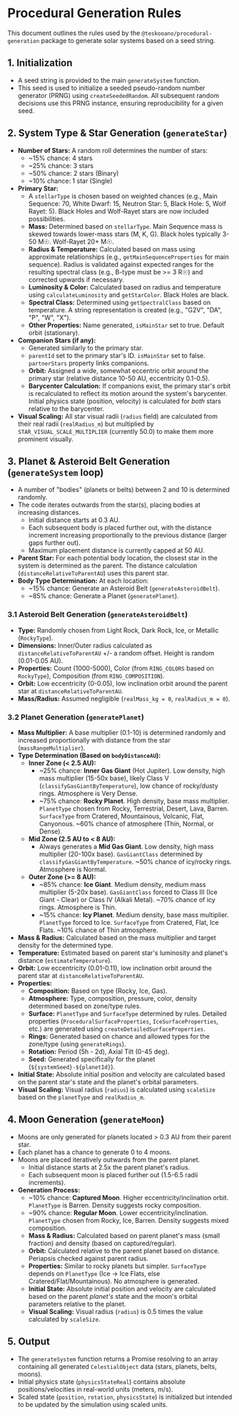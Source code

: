 # Procedural Generation Rules

This document outlines the rules used by the `@teskooano/procedural-generation` package to generate solar systems based on a seed string.

## 1. Initialization

- A seed string is provided to the main `generateSystem` function.
- This seed is used to initialize a seeded pseudo-random number generator (PRNG) using `createSeededRandom`. All subsequent random decisions use this PRNG instance, ensuring reproducibility for a given seed.

## 2. System Type & Star Generation (`generateStar`)

- **Number of Stars:** A random roll determines the number of stars:
  - ~15% chance: 4 stars
  - ~25% chance: 3 stars
  - ~50% chance: 2 stars (Binary)
  - ~10% chance: 1 star (Single)
- **Primary Star:**
  - A `stellarType` is chosen based on weighted chances (e.g., Main Sequence: 70, White Dwarf: 15, Neutron Star: 5, Black Hole: 5, Wolf Rayet: 5). Black Holes and Wolf-Rayet stars are now included possibilities.
  - **Mass:** Determined based on `stellarType`. Main Sequence mass is skewed towards lower-mass stars (M, K, G). Black holes typically 3-50 M☉. Wolf-Rayet 20+ M☉.
  - **Radius & Temperature:** Calculated based on mass using approximate relationships (e.g., `getMainSequenceProperties` for main sequence). Radius is validated against expected ranges for the resulting spectral class (e.g., B-type must be >= 3 R☉) and corrected upwards if necessary.
  - **Luminosity & Color:** Calculated based on radius and temperature using `calculateLuminosity` and `getStarColor`. Black Holes are black.
  - **Spectral Class:** Determined using `getSpectralClass` based on temperature. A string representation is created (e.g., "G2V", "DA", "P", "W", "X").
  - **Other Properties:** Name generated, `isMainStar` set to true. Default orbit (stationary).
- **Companion Stars (if any):**
  - Generated similarly to the primary star.
  - `parentId` set to the primary star's ID. `isMainStar` set to false. `partnerStars` property links companions.
  - **Orbit:** Assigned a wide, somewhat eccentric orbit around the primary star (relative distance 10-50 AU, eccentricity 0.1-0.5).
  - **Barycenter Calculation:** If companions exist, the primary star's orbit is recalculated to reflect its motion around the system's barycenter. Initial physics state (position, velocity) is calculated for _both_ stars relative to the barycenter.
- **Visual Scaling:** All star visual radii (`radius` field) are calculated from their real radii (`realRadius_m`) but multiplied by `STAR_VISUAL_SCALE_MULTIPLIER` (currently 50.0) to make them more prominent visually.

## 3. Planet & Asteroid Belt Generation (`generateSystem` loop)

- A number of "bodies" (planets or belts) between 2 and 10 is determined randomly.
- The code iterates outwards from the star(s), placing bodies at increasing distances.
  - Initial distance starts at 0.3 AU.
  - Each subsequent body is placed further out, with the distance increment increasing proportionally to the previous distance (larger gaps further out).
  - Maximum placement distance is currently capped at 50 AU.
- **Parent Star:** For each potential body location, the closest star in the system is determined as the parent. The distance calculation (`distanceRelativeToParentAU`) uses this parent star.
- **Body Type Determination:** At each location:
  - ~15% chance: Generate an Asteroid Belt (`generateAsteroidBelt`).
  - ~85% chance: Generate a Planet (`generatePlanet`).

### 3.1 Asteroid Belt Generation (`generateAsteroidBelt`)

- **Type:** Randomly chosen from Light Rock, Dark Rock, Ice, or Metallic (`RockyType`).
- **Dimensions:** Inner/Outer radius calculated as `distanceRelativeToParentAU` +/- a random offset. Height is random (0.01-0.05 AU).
- **Properties:** Count (1000-5000), Color (from `RING_COLORS` based on `RockyType`), Composition (from `RING_COMPOSITION`).
- **Orbit:** Low eccentricity (0-0.05), low inclination orbit around the parent star at `distanceRelativeToParentAU`.
- **Mass/Radius:** Assumed negligible (`realMass_kg = 0`, `realRadius_m = 0`).

### 3.2 Planet Generation (`generatePlanet`)

- **Mass Multiplier:** A base multiplier (0.1-10) is determined randomly and increased proportionally with distance from the star (`massRangeMultiplier`).
- **Type Determination (Based on `bodyDistanceAU`):**
  - **Inner Zone (< 2.5 AU):**
    - ~25% chance: **Inner Gas Giant** (Hot Jupiter). Low density, high mass multiplier (15-50x base), likely Class V (`classifyGasGiantByTemperature`), low chance of rocky/dusty rings. Atmosphere is Very Dense.
    - ~75% chance: **Rocky Planet**. High density, base mass multiplier. `PlanetType` chosen from Rocky, Terrestrial, Desert, Lava, Barren. `SurfaceType` from Cratered, Mountainous, Volcanic, Flat, Canyonous. ~60% chance of atmosphere (Thin, Normal, or Dense).
  - **Mid Zone (2.5 AU to < 8 AU):**
    - Always generates a **Mid Gas Giant**. Low density, high mass multiplier (20-100x base). `GasGiantClass` determined by `classifyGasGiantByTemperature`. ~50% chance of icy/rocky rings. Atmosphere is Normal.
  - **Outer Zone (>= 8 AU):**
    - ~85% chance: **Ice Giant**. Medium density, medium mass multiplier (5-20x base). `GasGiantClass` forced to Class III (Ice Giant - Clear) or Class IV (Alkali Metal). ~70% chance of icy rings. Atmosphere is Thin.
    - ~15% chance: **Icy Planet**. Medium density, base mass multiplier. `PlanetType` forced to Ice. `SurfaceType` from Cratered, Flat, Ice Flats. ~10% chance of Thin atmosphere.
- **Mass & Radius:** Calculated based on the mass multiplier and target density for the determined type.
- **Temperature:** Estimated based on parent star's luminosity and planet's distance (`estimateTemperature`).
- **Orbit:** Low eccentricity (0.01-0.11), low inclination orbit around the parent star at `distanceRelativeToParentAU`.
- **Properties:**
  - **Composition:** Based on type (Rocky, Ice, Gas).
  - **Atmosphere:** Type, composition, pressure, color, density determined based on zone/type rules.
  - **Surface:** `PlanetType` and `SurfaceType` determined by rules. Detailed properties (`ProceduralSurfaceProperties`, `IceSurfaceProperties`, etc.) are generated using `createDetailedSurfaceProperties`.
  - **Rings:** Generated based on chance and allowed types for the zone/type (using `generateRings`).
  - **Rotation:** Period (5h - 2d), Axial Tilt (0-45 deg).
  - **Seed:** Generated specifically for the planet (`${systemSeed}-${planetId}`).
- **Initial State:** Absolute initial position and velocity are calculated based on the parent star's state and the planet's orbital parameters.
- **Visual Scaling:** Visual radius (`radius`) is calculated using `scaleSize` based on the `planetType` and `realRadius_m`.

## 4. Moon Generation (`generateMoon`)

- Moons are only generated for planets located > 0.3 AU from their parent star.
- Each planet has a chance to generate 0 to 4 moons.
- Moons are placed iteratively outwards from the parent planet.
  - Initial distance starts at 2.5x the parent planet's radius.
  - Each subsequent moon is placed further out (1.5-6.5 radii increments).
- **Generation Process:**
  - ~10% chance: **Captured Moon**. Higher eccentricity/inclination orbit. `PlanetType` is Barren. Density suggests rocky composition.
  - ~90% chance: **Regular Moon**. Lower eccentricity/inclination. `PlanetType` chosen from Rocky, Ice, Barren. Density suggests mixed composition.
  - **Mass & Radius:** Calculated based on parent planet's mass (small fraction) and density (based on captured/regular).
  - **Orbit:** Calculated relative to the parent planet based on distance. Periapsis checked against parent radius.
  - **Properties:** Similar to rocky planets but simpler. `SurfaceType` depends on `PlanetType` (Ice -> Ice Flats, else Cratered/Flat/Mountainous). No atmosphere is generated.
  - **Initial State:** Absolute initial position and velocity are calculated based on the parent _planet's_ state and the moon's orbital parameters relative to the planet.
  - **Visual Scaling:** Visual radius (`radius`) is 0.5 times the value calculated by `scaleSize`.

## 5. Output

- The `generateSystem` function returns a Promise resolving to an array containing all generated `CelestialObject` data (stars, planets, belts, moons).
- Initial physics state (`physicsStateReal`) contains absolute positions/velocities in real-world units (meters, m/s).
- Scaled state (`position`, `rotation`, `physicsState`) is initialized but intended to be updated by the simulation using scaled units.
